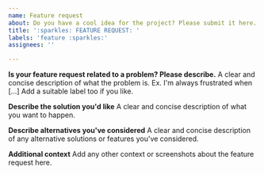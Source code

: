 ```yaml
---
name: Feature request
about: Do you have a cool idea for the project? Please submit it here.
title: ':sparkles: FEATURE REQUEST: '
labels: 'feature :sparkles:'
assignees: ''

---
```


**Is your feature request related to a problem? Please describe.**
A clear and concise description of what the problem is. Ex. I'm always frustrated when [...]
Add a suitable label too if you like.

**Describe the solution you'd like**
A clear and concise description of what you want to happen.

**Describe alternatives you've considered**
A clear and concise description of any alternative solutions or features you've considered.

**Additional context**
Add any other context or screenshots about the feature request here.
